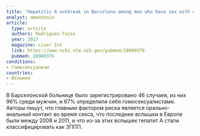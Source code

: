 ```yaml
---
title: "Hepatitis A outbreak in Barcelona among men who have sex with men (MSM), January-June 2017: A hospital perspective"
analyst: amantonio
article:
  type: article
  authors: Rodríguez-Tajes
  year: 2017
  magazine: Liver Int
  link: https://www.ncbi.nlm.nih.gov/pubmed/28980376
  pubmed: 28980376
conditions:
- Гомосексуализм
countries:
- Испания
---
```


В Барселонской больнице было зарегистрировано 46 случаев, из них 96% среди мужчин, и 67% определили себя гомосексуалистами. Авторы пишут, что главным фактором риска является орально-анальный контакт во время секса, что последние вспышки в Европе были между 2008 и 2011, и что из-за этих вспышек гепатит А стали классифицировать как ЗППП.
